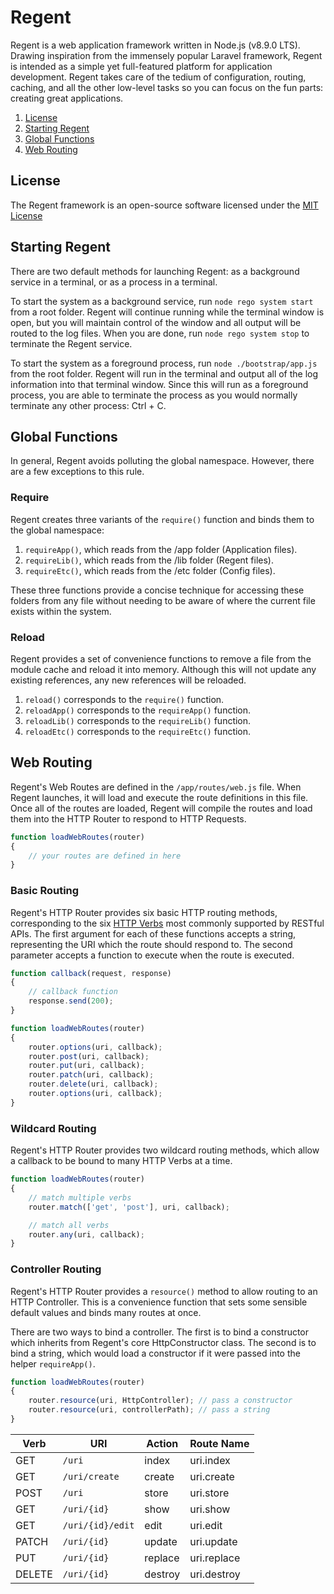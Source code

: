 # Regent

Regent is a web application framework written in Node.js (v8.9.0 LTS). Drawing
inspiration from the immensely popular Laravel framework, Regent is intended as
a simple yet full-featured platform for application development. Regent takes
care of the tedium of configuration, routing, caching, and all the other
low-level tasks so you can focus on the fun parts: creating great applications.

1. [License]
1. [Starting Regent]
1. [Global Functions]
1. [Web Routing]

## License
[License]: #license

The Regent framework is an open-source software licensed under the 
[MIT License](http://opensource.org/licenses/MIT)

## Starting Regent
[Starting Regent]: #starting-regent

There are two default methods for launching Regent: as a background service in 
a terminal, or as a process in a terminal.

To start the system as a background service, run ```node rego system start``` 
from a root folder. Regent will continue running while the terminal window is 
open, but you will maintain control of the window and all output will be routed 
to the log files. When you are done, run ```node rego system stop``` to 
terminate the Regent service.

To start the system as a foreground process, run ```node ./bootstrap/app.js```
from the root folder. Regent will run in the terminal and output all of the log
information into that terminal window. Since this will run as a foreground
process, you are able to terminate the process as you would normally terminate
any other process: Ctrl + C.

## Global Functions
[Global Functions]: #global-functions

In general, Regent avoids polluting the global namespace. However, there are a
few exceptions to this rule.

### Require

Regent creates three variants of the ```require()``` function and binds them to
the global namespace:

1. ```requireApp()```, which reads from the /app folder (Application files).
2. ```requireLib()```, which reads from the /lib folder (Regent files).
3. ```requireEtc()```, which reads from the /etc folder (Config files).

These three functions provide a concise technique for accessing these folders
from any file without needing to be aware of where the current file exists
within the system.

### Reload

Regent provides a set of convenience functions to remove a file from the module
cache and reload it into memory. Although this will not update any existing
references, any new references will be reloaded.

1. ```reload()``` corresponds to the ```require()``` function.
2. ```reloadApp()``` corresponds to the ```requireApp()``` function.
3. ```reloadLib()``` corresponds to the ```requireLib()``` function.
4. ```reloadEtc()``` corresponds to the ```requireEtc()``` function.

## Web Routing
[Web Routing]: #web-routing

Regent's Web Routes are defined in the ```/app/routes/web.js``` file. When 
Regent launches, it will load and execute the route definitions in this file. 
Once all of the routes are loaded, Regent will compile the routes and load them 
into the HTTP Router to respond to HTTP Requests.

```javascript
function loadWebRoutes(router) 
{
    // your routes are defined in here
}
```

### Basic Routing

[HTTP Verbs]: https://developer.mozilla.org/en-US/docs/Web/HTTP/Methods

Regent's HTTP Router provides six basic HTTP routing methods, corresponding to 
the six [HTTP Verbs] most commonly supported by RESTful APIs. The first
argument for each of these functions accepts a string, representing the URI
which the route should respond to. The second parameter accepts a function to
execute when the route is executed.

```javascript
function callback(request, response)
{
    // callback function
    response.send(200);
}

function loadWebRoutes(router)
{
    router.options(uri, callback);
    router.post(uri, callback);
    router.put(uri, callback);
    router.patch(uri, callback);
    router.delete(uri, callback);
    router.options(uri, callback);
}
```

### Wildcard Routing

Regent's HTTP Router provides two wildcard routing methods, which allow a 
callback to be bound to many HTTP Verbs at a time.

```javascript
function loadWebRoutes(router)
{
    // match multiple verbs
    router.match(['get', 'post'], uri, callback);

    // match all verbs
    router.any(uri, callback);
}
```

### Controller Routing

Regent's HTTP Router provides a ```resource()``` method to allow routing to an
HTTP Controller. This is a convenience function that sets some sensible default 
values and binds many routes at once.

There are two ways to bind a controller. The first is to bind a constructor
which inherits from Regent's core HttpConstructor class. The second is to bind
a string, which would load a constructor if it were passed into the helper
```requireApp()```.

```javascript
function loadWebRoutes(router)
{
    router.resource(uri, HttpController); // pass a constructor
    router.resource(uri, controllerPath); // pass a string
}
```

| Verb   | URI              | Action  | Route Name  |
|--------|------------------|---------|-------------|
| GET    | `/uri`           | index   | uri.index   |
| GET    | `/uri/create`    | create  | uri.create  |
| POST   | `/uri`           | store   | uri.store   |
| GET    | `/uri/{id}`      | show    | uri.show    |
| GET    | `/uri/{id}/edit` | edit    | uri.edit    |
| PATCH  | `/uri/{id}`      | update  | uri.update  |
| PUT    | `/uri/{id}`      | replace | uri.replace |
| DELETE | `/uri/{id}`      | destroy | uri.destroy |
